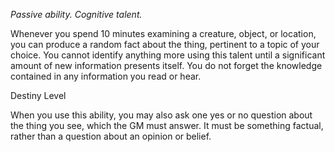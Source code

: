 *Passive ability. Cognitive talent.*

Whenever you spend 10 minutes examining a creature, object, or location, you can produce a random fact about the thing, pertinent to a topic of your choice. You cannot identify anything more using this talent until a significant amount of new information presents itself. You do not forget the knowledge contained in any information you read or hear.

<div class="destiny-level">Destiny Level</div class="destiny-level">

When you use this ability, you may also ask one yes or no question about the thing you see, which the GM must answer. It must be something factual, rather than a question about an opinion or belief.
